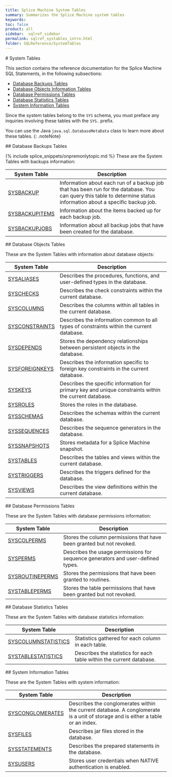 ```yaml
---
title: Splice Machine System Tables
summary: Summarizes the Splice Machine system tables
keywords:
toc: false
product: all
sidebar:  sqlref_sidebar
permalink: sqlref_systables_intro.html
folder: SQLReference/SystemTables
---
```

<section>
<div class="TopicContent" data-swiftype-index="true" markdown="1">
# System Tables

This section contains the reference documentation for the Splice Machine
SQL Statements, in the following subsections:

* [Database Backups Tables](sqlref_systables_backupsintro.html)
* [Database Objects Information
  Tables](sqlref_systables_dbobjectsintro.html)
* [Database Permissions Tables](sqlref_systables_permissionsintro.html)
* [Database Statistics Tables](sqlref_sysprocs_statisticsintro.html)
* [System Information Tables](sqlref_systables_sysinfointro.html)

Since the system tables belong to the `SYS` schema, you must preface any
inquiries involving these tables with the `SYS.` prefix.

You can use the Java `java.sql.DatabaseMetaData` class to learn more
about these tables.
{: .noteNote}

<div markdown="1">
## Database Backups Tables

{% include splice_snippets/onpremonlytopic.md %}
These are the System Tables with backups information:

<table summary="Summary table with links to and descriptions of system backup tables">
                    <col />
                    <col />
                    <thead>
                        <tr>
                            <th>System Table</th>
                            <th>Description</th>
                        </tr>
                    </thead>
                    <tbody>
                        <tr>
                            <td class="CodeFont"><a href="sqlref_systables_sysbackup.html">SYSBACKUP</a>
                            </td>
                            <td>Information about each run of a backup job that has been run for the database. You can query this table to determine status information about a specific backup job.</td>
                        </tr>
                        <tr>
                            <td class="CodeFont"><a href="sqlref_systables_sysbackupitems.html">SYSBACKUPITEMS</a>
                            </td>
                            <td>Information about the items backed up for each backup job.</td>
                        </tr>
                        <tr>
                            <td class="CodeFont"><a href="sqlref_systables_sysbackupjobs.html">SYSBACKUPJOBS</a>
                            </td>
                            <td>Information about all backup jobs that have been created for the database.</td>
                        </tr>
                    </tbody>
                </table>
</div>
## Database Objects Tables

These are the System Tables with information about database objects:

<table summary="Summary table with links to and descriptions of system database object tables">
                <col />
                <col />
                <thead>
                    <tr>
                        <th>System Table</th>
                        <th>Description</th>
                    </tr>
                </thead>
                <tbody>
                    <tr>
                        <td class="CodeFont"><a href="sqlref_systables_sysaliases.html">SYSALIASES</a>
                        </td>
                        <td>Describes the procedures, functions, and
		user-defined types in the database.</td>
                    </tr>
                    <tr>
                        <td class="CodeFont"><a href="sqlref_systables_syschecks.html">SYSCHECKS</a>
                        </td>
                        <td>Describes the check constraints within
		the current database.</td>
                    </tr>
                    <tr>
                        <td class="CodeFont"><a href="sqlref_systables_syscolumns.html">SYSCOLUMNS</a>
                        </td>
                        <td>Describes the columns within all tables in the
		current database.</td>
                    </tr>
                    <tr>
                        <td class="CodeFont"><a href="sqlref_systables_sysconstraints.html">SYSCONSTRAINTS</a>
                        </td>
                        <td>Describes the information common to all
types of constraints within the current database.</td>
                    </tr>
                    <tr>
                        <td class="CodeFont"><a href="sqlref_systables_sysdepends.html">SYSDEPENDS</a>
                        </td>
                        <td>Stores the dependency relationships between
		persistent objects in the database.</td>
                    </tr>
                    <tr>
                        <td class="CodeFont"><a href="developers_fundamentals_foreignkeys.html">SYSFOREIGNKEYS</a>
                        </td>
                        <td>Describes the information specific to
		foreign key constraints in the current database.</td>
                    </tr>
                    <tr>
                        <td class="CodeFont"><a href="sqlref_systables_syskeys.html">SYSKEYS</a>
                        </td>
                        <td>Describes the specific information for primary key and unique constraints within the current database.</td>
                    </tr>
                    <tr>
                        <td class="CodeFont"><a href="sqlref_systables_sysroles.html">SYSROLES</a>
                        </td>
                        <td>Stores the roles in the database.</td>
                    </tr>
                    <tr>
                        <td class="CodeFont"><a href="sqlref_systables_sysschemas.html">SYSSCHEMAS</a>
                        </td>
                        <td>Describes the schemas within the current
		database.</td>
                    </tr>
                    <tr>
                        <td class="CodeFont"><a href="sqlref_systables_syssequences.html">SYSSEQUENCES</a>
                        </td>
                        <td>Describes the sequence generators in the
		database.</td>
                    </tr>
                    <tr>
                        <td class="CodeFont"><a href="sqlref_systables_sysschemas.html">SYSSNAPSHOTS</a>
                        </td>
                        <td>Stores metadata for a Splice Machine snapshot.</td>
                    </tr>
                    <tr>
                        <td class="CodeFont"><a href="sqlref_systables_systables.html">SYSTABLES</a>
                        </td>
                        <td>Describes the tables and views within the current
		database.</td>
                    </tr>
                    <tr>
                        <td class="CodeFont"><a href="sqlref_systables_systriggers.html">SYSTRIGGERS</a>
                        </td>
                        <td>Describes the triggers defined for the database.</td>
                    </tr>
                    <tr>
                        <td class="CodeFont"><a href="sqlref_systables_sysviews.html">SYSVIEWS</a>
                        </td>
                        <td>Describes the view definitions within the current
		database.</td>
                    </tr>
                </tbody>
            </table>
## Database Permissions Tables

These are the System Tables with database permissions information:

<table summary="Summary table with links to and descriptions of system permissions tables">
                <col />
                <col />
                <thead>
                    <tr>
                        <th>System Table</th>
                        <th>Description</th>
                    </tr>
                </thead>
                <tbody>
                    <tr>
                        <td class="CodeFont"><a href="sqlref_systables_syscolperms.html">SYSCOLPERMS</a>
                        </td>
                        <td>Stores the column permissions that have been
		granted but not revoked.</td>
                    </tr>
                    <tr>
                        <td class="CodeFont"><a href="sqlref_systables_sysperms.html">SYSPERMS</a>
                        </td>
                        <td>Describes the usage permissions for
		sequence generators and user-defined types.</td>
                    </tr>
                    <tr>
                        <td class="CodeFont"><a href="sqlref_systables_sysroutineperms.html">SYSROUTINEPERMS</a>
                        </td>
                        <td>Stores the permissions that have been
		granted to routines.</td>
                    </tr>
                    <tr>
                        <td class="CodeFont"><a href="sqlref_systables_systableperms.html">SYSTABLEPERMS</a>
                        </td>
                        <td>Stores the table permissions that have
		been granted but not revoked.</td>
                    </tr>
                </tbody>
            </table>
## Database Statistics Tables

These are the System Tables with database statistics information:

<table summary="Summary table with links to and descriptions of system statistics tables">
                <col />
                <col />
                <thead>
                    <tr>
                        <th>System Table</th>
                        <th>Description</th>
                    </tr>
                </thead>
                <tbody>
                    <tr>
                        <td class="CodeFont"><a href="sqlref_systables_syscolumnstats.html">SYSCOLUMNSTATISTICS</a>
                        </td>
                        <td>Statistics gathered for each column in each table.</td>
                    </tr>
                    <tr>
                        <td class="CodeFont"><a href="sqlref_systables_systablestats.html">SYSTABLESTATISTICS</a>
                        </td>
                        <td>Describes the statistics for each table within the current
		database.</td>
                    </tr>
                </tbody>
            </table>
## System Information Tables

These are the System Tables with system information:

<table summary="Summary table with links to and descriptions of system information tables">
                <col />
                <col />
                <thead>
                    <tr>
                        <th>System Table</th>
                        <th>Description</th>
                    </tr>
                </thead>
                <tbody>
                    <tr>
                        <td class="CodeFont"><a href="sqlref_systables_sysconglomerates.html">SYSCONGLOMERATES</a>
                        </td>
                        <td>Describes the conglomerates
			within the current database. A conglomerate is a unit of storage and
		is either a table or an index.</td>
                    </tr>
                    <tr>
                        <td class="CodeFont"><a href="sqlref_systables_sysfiles.html">SYSFILES</a>
                        </td>
                        <td>Describes jar files stored in the
		database.</td>
                    </tr>
                    <tr>
                        <td class="CodeFont"><a href="sqlref_systables_sysstatements.html">SYSSTATEMENTS</a>
                        </td>
                        <td>Describes the prepared statements in
		the database.</td>
                    </tr>
                    <tr>
                        <td class="CodeFont"><a href="sqlref_systables_sysusers.html">SYSUSERS</a>
                        </td>
                        <td>Stores user credentials when NATIVE authentication
is enabled.</td>
                    </tr>
                </tbody>
            </table>
</div>
</section>
